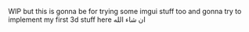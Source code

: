 WIP but this is gonna be for trying some imgui stuff too and gonna try to implement my first 3d stuff here ان شاء الله